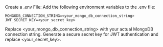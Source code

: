 Create a .env File:
Add the following environment variables to the .env file:

```
MONGODB_CONNECTION_STRING=<your_mongo_db_connection_string>
JWT_SECRET_KEY=<your_secret_key>
```

Replace <your_mongo_db_connection_string> with your actual MongoDB connection string.
Generate a secure secret key for JWT authentication and replace <your_secret_key>.

